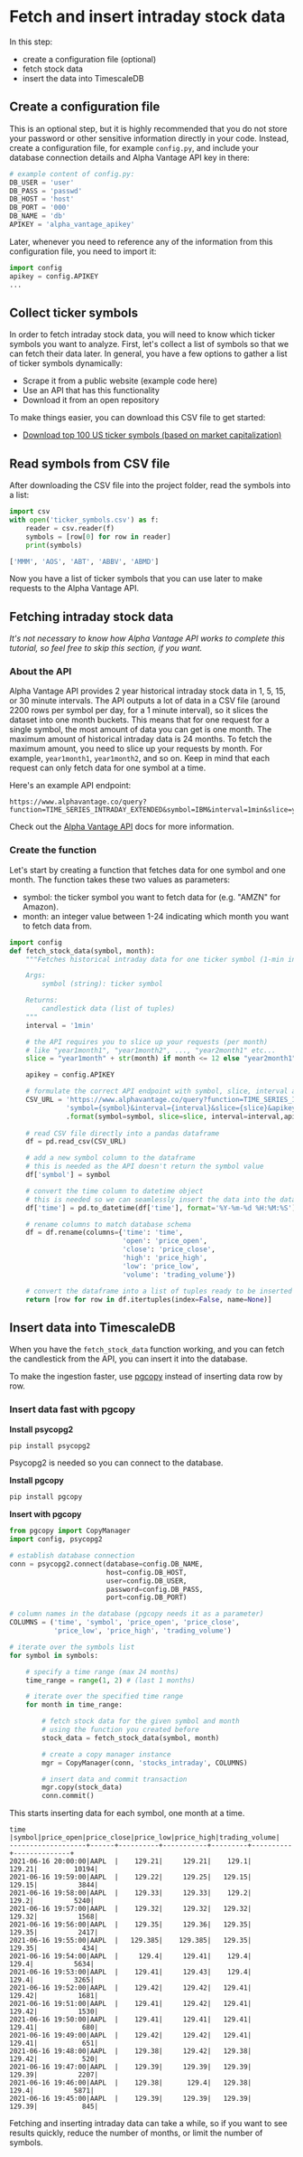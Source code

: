 # Fetch and insert intraday stock data

In this step:

* create a configuration file (optional)
* fetch stock data
* insert the data into TimescaleDB

## Create a configuration file

This is an optional step, but it is highly recommended that you do not store your password or other sensitive information
directly in your code. Instead, create a configuration file, for example `config.py`, and include your 
database connection details and Alpha Vantage API key in there:

```python
# example content of config.py:
DB_USER = 'user'
DB_PASS = 'passwd'
DB_HOST = 'host'
DB_PORT = '000'
DB_NAME = 'db'
APIKEY = 'alpha_vantage_apikey'
```

Later, whenever you need to reference any of the information from this configuration file, you need to import it:
```python
import config
apikey = config.APIKEY
...
```

## Collect ticker symbols

In order to fetch intraday stock data, you will need to know which ticker symbols you want to analyze.
First, let's collect a list of symbols so that we can fetch their data later.
In general, you have a few options to gather a list of ticker symbols dynamically:

* Scrape it from a public website (example code here)
* Use an API that has this functionality
* Download it from an open repository

To make things easier, you can download this CSV file to get started:

* [Download top 100 US ticker symbols (based on market capitalization)]()

## Read symbols from CSV file

After downloading the CSV file into the project folder, read the symbols into a list:

```python
import csv
with open('ticker_symbols.csv') as f:
    reader = csv.reader(f)
    symbols = [row[0] for row in reader]
    print(symbols)

['MMM', 'AOS', 'ABT', 'ABBV', 'ABMD']
```

Now you have a list of ticker symbols that you can use later to make requests to the Alpha Vantage API.

## Fetching intraday stock data

*It's not necessary to know how Alpha Vantage API works to complete this tutorial, so feel free to skip this section, if you want.*

### About the API

Alpha Vantage API provides 2 year historical intraday stock data in 1, 5, 15, or 30 minute 
intervals. The API outputs a lot of data in a CSV file (around 2200 rows per symbol per 
day, for a 1 minute interval), so it slices the dataset into one month buckets. This means 
that for one request for a single symbol, the most amount of data you can get is one month.
 The maximum amount of historical intraday data is 24 months. To fetch the maximum 
 amount, you need to slice up your requests by month. For example, `year1month1`, 
 `year1month2`, and so on. Keep in mind that each request can only fetch data for one 
 symbol at a time.

Here's an example API endpoint:

```
https://www.alphavantage.co/query?function=TIME_SERIES_INTRADAY_EXTENDED&symbol=IBM&interval=1min&slice=year1month1&apikey=your_apikey
```

Check out the [Alpha Vantage API](https://www.alphavantage.co/documentation/) docs for more information.

### Create the function

Let's start by creating a function that fetches data for one symbol and one month. The function takes these two values as parameters:

* symbol: the ticker symbol you want to fetch data for (e.g. "AMZN" for Amazon).
* month: an integer value between 1-24 indicating which month you want to fetch data from.

```python
import config
def fetch_stock_data(symbol, month):
    """Fetches historical intraday data for one ticker symbol (1-min interval)

    Args:
        symbol (string): ticker symbol

    Returns:
        candlestick data (list of tuples)
    """
    interval = '1min'

    # the API requires you to slice up your requests (per month)
    # like "year1month1", "year1month2", ..., "year2month1" etc...
    slice = "year1month" + str(month) if month <= 12 else "year2month1" + str(month)

    apikey = config.APIKEY

    # formulate the correct API endpoint with symbol, slice, interval and apikey
    CSV_URL = 'https://www.alphavantage.co/query?function=TIME_SERIES_INTRADAY_EXTENDED&' \
              'symbol={symbol}&interval={interval}&slice={slice}&apikey={apikey}' \
              .format(symbol=symbol, slice=slice, interval=interval,apikey=apikey)
    
    # read CSV file directly into a pandas dataframe
    df = pd.read_csv(CSV_URL)

    # add a new symbol column to the dataframe
    # this is needed as the API doesn't return the symbol value
    df['symbol'] = symbol

    # convert the time column to datetime object
    # this is needed so we can seamlessly insert the data into the database later
    df['time'] = pd.to_datetime(df['time'], format='%Y-%m-%d %H:%M:%S')

    # rename columns to match database schema
    df = df.rename(columns={'time': 'time', 
                            'open': 'price_open', 
                            'close': 'price_close', 
                            'high': 'price_high',
                            'low': 'price_low',
                            'volume': 'trading_volume'})

    # convert the dataframe into a list of tuples ready to be inserted into the database
    return [row for row in df.itertuples(index=False, name=None)] 
```

## Insert data into TimescaleDB

When you have the `fetch_stock_data` function working, and you can fetch the candlestick from the API, you can insert it into the database.

To make the ingestion faster, use [pgcopy](https://pgcopy.readthedocs.io/en/latest/) instead of inserting
data row by row.

### Insert data fast with pgcopy

**Install psycopg2**
```bash
pip install psycopg2
```

Psycopg2 is needed so you can connect to the database.

**Install pgcopy**
```bash
pip install pgcopy
```

**Insert with pgcopy**
```python
from pgcopy import CopyManager
import config, psycopg2

# establish database connection
conn = psycopg2.connect(database=config.DB_NAME, 
                        host=config.DB_HOST, 
                        user=config.DB_USER, 
                        password=config.DB_PASS, 
                        port=config.DB_PORT)

# column names in the database (pgcopy needs it as a parameter)
COLUMNS = ('time', 'symbol', 'price_open', 'price_close', 
           'price_low', 'price_high', 'trading_volume')

# iterate over the symbols list
for symbol in symbols:

    # specify a time range (max 24 months)
    time_range = range(1, 2) # (last 1 months)

    # iterate over the specified time range
    for month in time_range:

        # fetch stock data for the given symbol and month
        # using the function you created before
        stock_data = fetch_stock_data(symbol, month)

        # create a copy manager instance
        mgr = CopyManager(conn, 'stocks_intraday', COLUMNS)

        # insert data and commit transaction
        mgr.copy(stock_data)
        conn.commit()
```
This starts inserting data for each symbol, one month at a time.

```
time               |symbol|price_open|price_close|price_low|price_high|trading_volume|
-------------------+------+----------+-----------+---------+----------+--------------+
2021-06-16 20:00:00|AAPL  |    129.21|     129.21|    129.1|    129.21|         10194|
2021-06-16 19:59:00|AAPL  |    129.22|     129.25|   129.15|    129.15|          3844|
2021-06-16 19:58:00|AAPL  |    129.33|     129.33|    129.2|     129.2|          5240|
2021-06-16 19:57:00|AAPL  |    129.32|     129.32|   129.32|    129.32|          1568|
2021-06-16 19:56:00|AAPL  |    129.35|     129.36|   129.35|    129.35|          2417|
2021-06-16 19:55:00|AAPL  |   129.385|    129.385|   129.35|    129.35|           434|
2021-06-16 19:54:00|AAPL  |     129.4|     129.41|    129.4|     129.4|          5634|
2021-06-16 19:53:00|AAPL  |    129.41|     129.43|    129.4|     129.4|          3265|
2021-06-16 19:52:00|AAPL  |    129.42|     129.42|   129.41|    129.42|          1681|
2021-06-16 19:51:00|AAPL  |    129.41|     129.42|   129.41|    129.42|          1530|
2021-06-16 19:50:00|AAPL  |    129.41|     129.41|   129.41|    129.41|           680|
2021-06-16 19:49:00|AAPL  |    129.42|     129.42|   129.41|    129.41|           651|
2021-06-16 19:48:00|AAPL  |    129.38|     129.42|   129.38|    129.42|           520|
2021-06-16 19:47:00|AAPL  |    129.39|     129.39|   129.39|    129.39|          2207|
2021-06-16 19:46:00|AAPL  |    129.38|      129.4|   129.38|     129.4|          5871|
2021-06-16 19:45:00|AAPL  |    129.39|     129.39|   129.39|    129.39|           845|
```

<highlight type="tip">
Fetching and inserting intraday data can take a while, so if you want to see results quickly, reduce the number of months, or limit the number of symbols.
</highlight>



[explore]: /tutorials/analyze-intraday-stocks/explore-stocks-data

